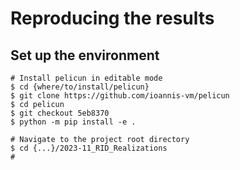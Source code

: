 # Reproducing the results

## Set up the environment

```
# Install pelicun in editable mode
$ cd {where/to/install/pelicun}
$ git clone https://github.com/ioannis-vm/pelicun
$ cd pelicun
$ git checkout 5eb8370
$ python -m pip install -e .

# Navigate to the project root directory
$ cd {...}/2023-11_RID_Realizations
# 
```
